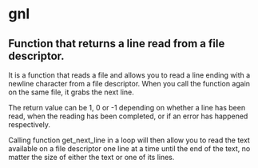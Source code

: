 # gnl

## Function that returns a line read from a file descriptor.

It is a function that reads a file and allows you to read a line ending with a newline character from a file descriptor. When you call the function again on the same file, it grabs the next line.

The return value can be 1, 0 or -1 depending on whether a line has been read, when the reading has been completed, or if an error has happened respectively.

Calling  function get_next_line in a loop will then allow you to read the text available on a file descriptor one line at a time until the end of the text, no matter the size of either the text or one of its lines.

